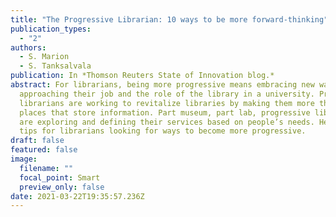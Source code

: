 ```yaml
---
title: "The Progressive Librarian: 10 ways to be more forward-thinking"
publication_types:
  - "2"
authors:
  - S. Marion
  - S. Tanksalvala
publication: In *Thomson Reuters State of Innovation blog.*
abstract: For librarians, being more progressive means embracing new ways of
  approaching their job and the role of the library in a university. Progressive
  librarians are working to revitalize libraries by making them more than simply
  places that store information. Part museum, part lab, progressive libraries
  are exploring and defining their services based on people’s needs. Here are 10
  tips for librarians looking for ways to become more progressive.
draft: false
featured: false
image:
  filename: ""
  focal_point: Smart
  preview_only: false
date: 2021-03-22T19:35:57.236Z
---
```

